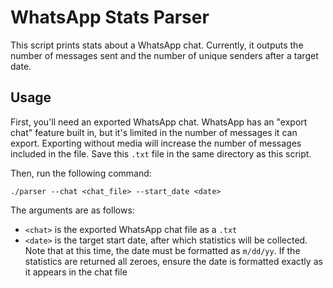 # WhatsApp Stats Parser

This script prints stats about a WhatsApp chat. Currently, it outputs the number of messages sent and the number of unique senders after a target date.

## Usage

First, you'll need an exported WhatsApp chat. WhatsApp has an "export chat" feature built in, but it's limited in the number of messages it can export. Exporting without media will increase the number of messages included in the file. Save this `.txt` file in the same directory as this script.

Then, run the following command:

```
./parser --chat <chat_file> --start_date <date>
```

The arguments are as follows:

- `<chat>` is the exported WhatsApp chat file as a `.txt`
- `<date>` is the target start date, after which statistics will be collected. Note that at this time, the date must be formatted as `m/dd/yy`. If the statistics are returned all zeroes, ensure the date is formatted exactly as it appears in the chat file